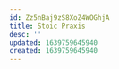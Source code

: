 ```yaml
---
id: Zz5nBaj9zS8XoZ4WOGhjA
title: Stoic Praxis
desc: ''
updated: 1639759645940
created: 1639759645940
---
```


